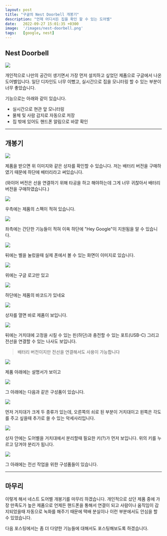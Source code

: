 ```yaml
---
layout: post
title: "구글의 Nest Doorbell 개봉기"
description: "언제 어디서든 집을 확인 할 수 있는 도어벨"
date:   2022-09-27 15:01:35 +0300
image:  '/images/nest-doorbell.png'
tags:   [google, nest]
---
```


## Nest Doorbell

![](https://miro.medium.com/max/2000/1*kYGQQVtBiOi5Kcjxs7DtPA.png)

개인적으로 나만의 공간이 생기면서 가장 먼저 설치하고 싶었던 제품으로 구글에서 나온 도어벨입니다.
일단 디자인도 너무 이뻤고, 실시간으로 집을 모니터링 할 수 있는 부분이 너무 좋았습니다.

기능으로는 아래와 같이 있습니다.

- 실시간으로 현관 앞 모니터링
- 물체 및 사람 감지로 자동으로 저장
- 집 밖에 있어도 핸드폰 알림으로 바깥 확인

---

## 개봉기

![](https://miro.medium.com/max/1100/1*oLILZ0Im4UvoEUkscLEoig.jpeg)

제품을 받으면 위 이미지와 같은 상자를 확인할 수 있습니다. 저는 배터리 버전을 구매하였기 때문에 하단에 배터리라고 써있습니다.

(와이어 버전은 선을 연결하기 위해 타공을 하고 해야하는데 그게 너무 귀찮아서 배터리 버전을 구매하였습니다.)

![](https://miro.medium.com/max/1100/1*WKyNVvCw_jzH8iHdZ4Cvbg.jpeg)

우측에는 제품의 스펙이 적혀 있습니다.

![](https://miro.medium.com/max/1100/1*WwgIho2OtCMRQ3XKnIoOaw.jpeg)

좌측에는 간단한 기능들이 적혀 이쏙 하단에 "Hey Google"이 지원됨을 알 수 있습니다.

![](https://miro.medium.com/max/1100/1*lhNzwTVP01MDGg-m03ZkGg.jpeg)

뒤에는 벨을 눌렀을때 실제 폰에서 볼 수 있는 화면이 이미지로 있습니다. 

![](https://miro.medium.com/max/1100/1*SrUj2cGDsrMgiN1IKRuj5Q.jpeg)

위에는 구글 로고만 있고

![](https://miro.medium.com/max/1100/1*QbJ6_4-ZPrfm0wp2uuy6AQ.jpeg)

하단에는 제품의 바코드가 있네요

![](https://miro.medium.com/max/1100/1*p8DemWhtaU6QeOCXQEDj1A.png)

상자를 열면 바로 제품이 보입니다.

![](https://miro.medium.com/max/1100/1*2V054jCZKglcbi-nbsvaVQ.png)

뒤에는 거치대에 고정을 시킬 수 있는 핀(하단)과 충전할 수 있는 포트(USB-C) 그리고 전선을 연결할 수 있는 나사도 보입니다.

> 배터리 버전이지만 전선을 연결해서도 사용이 가능합니다

![](https://miro.medium.com/max/1100/1*BEjWXtM6_S6mWGwu6FlILw.png)

제품 아래에는 설명서가 보이고

![](https://miro.medium.com/max/1100/1*kZgWbXRdnprTTkAamEJFGQ.png)

그 아래에는 다음과 같은 구성품이 있습니다. 

![](https://miro.medium.com/max/1100/1*sIuJzOTUGJa9IGhHC-1NzQ.png)

먼저 거치대가 크게 두 종류가 있는데, 오른쪽의 쇠로 된 부분이 거치대이고 왼쪽은 각도를 주고 싶을때 추가로 쓸 수 있는 악세사리입니다.

![](https://miro.medium.com/max/1100/1*3Q7ISwLp8B_MAGDdoBJ_sQ.png)

상자 안에는 도어벨을 거치대에서 분리할때 필요한 키(?)가 먼저 보입니다. 위의 키를 누르고 당겨야 분리가 됩니다.

![](https://miro.medium.com/max/1100/1*_19jRWj_IVyf3ihVKynS8w.png)

그 아래에는 전선 작업을 위한 구성품들이 있습니다.

---

## 마무리

이렇게 해서 네스트 도어벨 개봉기를 마무리 하겠습니다. 개인적으로 샀던 제품 중에 가장 만족도가 높은 제품으로 언제든 핸드폰을 통해서
연결이 되고 사람이나 움직임이 감지되었을때 자동으로 녹화를 해주기 때문에 택배 분실이나 이런 부분에서도 안심을 할 수 있었습니다.

다음 포스팅에서는 좀 더 다양한 기능들에 대해서도 포스팅해보도록 하겠습니다.


